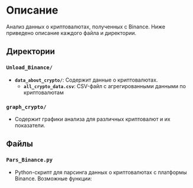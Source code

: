 # Описание

Анализ данных о криптовалютах, полученных с Binance. Ниже приведено описание каждого файла и директории.

## Директории

### `Unload_Binance/`
- **`data_about_crypto/`**: Содержит данные о криптовалютах.
  - **`all_crypto_data.csv`**: CSV-файл с агрегированными данными по криптовалютам

### `graph_crypto/`
- Содержит графики анализа для различных криптовалют и их показатели.

## Файлы

### `Pars_Binance.py`
- Python-скрипт для парсинга данных о криптовалютах с платформы Binance. Возможные функции:


